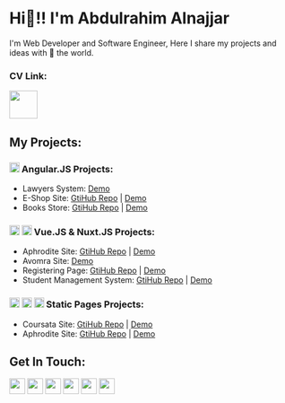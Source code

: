 # Hi👋!! I'm Abdulrahim Alnajjar

I'm Web Developer and Software Engineer, Here I share my projects and ideas with 💙 the world.

### CV Link: 
<a title="My CV" href="https://docs.google.com/document/d/1qbI5i0moD5vWlKH_wvNnKhZyuJTcJpda36w6TgMDr_o/edit?usp=sharing"><img style="width:50px" src="https://github.com/abdulrahim-alnajjar/abdulrahim-alnajjar/assets/119762444/64d32407-23e4-4984-9110-2eb65e10fecb"/></a>

<!-- <a href="مستقل"><img style="width:28px" src=""/></a> -->
<!-- <a href=""><img style="width:28px" src=""/></a> -->

<!-- ## All Projects -->
## My Projects:

<!-- Angular Sites -->
### <img style="width:18px" src="https://github.com/abdulrahim-alnajjar/abdulrahim-alnajjar/assets/119762444/303c93ce-1868-416c-b335-11cd484b3274"/> Angular.JS Projects:
<!-- - Sharakat: [Demo](https://sharakat.netlify.app/)
- TutorHub: [Demo](https://tutorhub123.netlify.app/) -->
- Lawyers System: [Demo](https://lawyer-65.netlify.app/)
- E-Shop Site: [GtiHub Repo](https://github.com/abdulrahim-alnajjar/angular-app-1-ecom) | [Demo](https://abdulrahim-alnajjar.github.io/angular-app-1-ecom/)
- Books Store: [GtiHub Repo](https://github.com/abdulrahim-alnajjar/rereadous-book-store) | [Demo](https://abdulrahim-alnajjar.github.io/rereadous-book-store/)


<!-- Vue and Nuxt Sites -->
### <img style="width:18px" src="https://github.com/abdulrahim-alnajjar/abdulrahim-alnajjar/assets/119762444/3f1c8fdf-d32c-4dfc-afca-7624f2979cc2"/> <img style="width:18px" src="https://github.com/abdulrahim-alnajjar/abdulrahim-alnajjar/assets/119762444/4a2ccff3-5da7-4e85-bb40-396926ad8786"/> Vue.JS & Nuxt.JS Projects:
- Aphrodite Site: [GtiHub Repo](https://github.com/abdulrahim-alnajjar/aphrodite-vuejs) | [Demo](https://abdulrahim-alnajjar.github.io/aphrodite-vuejs/)
- Avomra Site: [Demo](https://avomra-eg.web.app/)
- Registering Page: [GtiHub Repo](https://github.com/abdulrahim-alnajjar/Logging_site) | [Demo](https://abdulrahim-alnajjar.github.io/Logging_site/)
- Student Management System: [GtiHub Repo](https://github.com/abdulrahim-alnajjar/student-system) | [Demo](https://www.linkedin.com/posts/abdulrahim-mohamed_octopus-introductory-video-github-https-activity-7107374374151725056-QcPz?utm_source=share&utm_medium=member_desktop)

<!-- Static Sites -->
### <img style="width:18px" src="https://github.com/abdulrahim-alnajjar/abdulrahim-alnajjar/assets/119762444/dd867f5c-ef7e-4e33-8277-54d8101c14bd"/> <img style="width:18px" src="https://github.com/abdulrahim-alnajjar/abdulrahim-alnajjar/assets/119762444/73fd40e8-3ef3-4639-9417-719b7411cdc7"/> <img style="width:18px" src="https://github.com/abdulrahim-alnajjar/abdulrahim-alnajjar/assets/119762444/20471182-0f89-45bc-81cd-e366cfa2f966"/> Static Pages Projects:
- Coursata Site: [GtiHub Repo](https://github.com/abdulrahim-alnajjar/Coursata_Project) | [Demo](https://abdulrahim-alnajjar.github.io/Coursata_Project/)
- Aphrodite Site: [GtiHub Repo](https://github.com/abdulrahim-alnajjar/Aphrodite) | [Demo](https://abdulrahim-alnajjar.github.io/Aphrodite/)

<!-- - Name: [GtiHub Repo]() | [Demo]() -->

<!-- ## Contact Links -->
## Get In Touch:
<a href="https://www.linkedin.com/in/abdulrahim-mohamed"><img style="width:28px" src="https://github.com/abdulrahim-alnajjar/abdulrahim-alnajjar/assets/119762444/639baef9-cc6d-4051-8917-18de9141897f"/></a>
<a href="https://wa.me/+201156083661"><img style="width:28px" src="https://github.com/abdulrahim-alnajjar/abdulrahim-alnajjar/assets/119762444/f16ef96f-25ce-416c-84c6-bed3e28a3483"/></a>
<a href="https://www.facebook.com/alnajjar9742"><img style="width:28px" src="https://github.com/abdulrahim-alnajjar/abdulrahim-alnajjar/assets/119762444/07d71a93-af76-4776-8629-98023b5bff37"/></a>
<a href="https://wa.me/+201090273880"><img style="width:28px" src="https://github.com/abdulrahim-alnajjar/abdulrahim-alnajjar/assets/119762444/9d2173f4-57a6-4fcf-9f31-37cb37217729"/></a>
<a href="https://t.me/abdulrahim_alnajjar"><img style="width:28px" src="https://github.com/abdulrahim-alnajjar/abdulrahim-alnajjar/assets/119762444/3a0e653a-673e-41fd-9dc4-b52ccd9d50d7"/></a>
<a href="https://www.instagram.com/abdulrahim_alnajjar"><img style="width:28px" src="https://github.com/abdulrahim-alnajjar/abdulrahim-alnajjar/assets/119762444/9f3b0d24-fb88-4fcf-82b4-0cd3a461bbc1"/></a>

